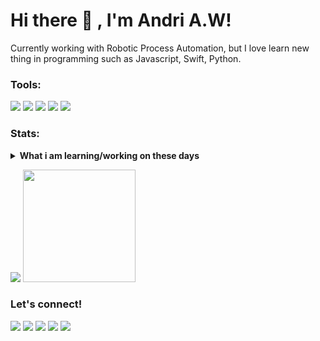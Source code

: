 # Hi there 👋 , I'm Andri A.W!
Currently working with Robotic Process Automation, but I love learn new thing in programming such as Javascript, Swift, Python.  

### Tools:
<p>
    <img src="https://img.shields.io/badge/OS-MacOS-blue?&logo=apple" />
    <img src="https://img.shields.io/badge/Code-Swift-blue?&logo=swift" />
    <img src="https://img.shields.io/badge/IDE-Xcode-blue?&logo=xcode" />
    <img src="https://img.shields.io/badge/Text%20Editor-Visual%20Studio%20Code-blue?&logo=visual%20studio%20code&logoColor=blue" />
    <img src="https://gpvc.arturio.dev/bagusfe" />
</p>

### Stats:
<details>
 <summary><strong>What i am learning/working on these days</strong></summary>
    - 🔭 I’m currently working on RPA </br>
    - 🌱 I’m currently learning Python,JavaScript SwiftUI and UIKit </br>
    - 👯 I’m looking to collaborate on Automation Project, Mobile Apps. </br>
    - 🤔 I’m looking for help with master of programming. hehe </br>
    - 💬 Ask me about anything.</br>
    - 📫 How to reach me: <a href="mailto:andreedomo@gmail.com">Email me!</a>  </br>
    - 😄 Pronouns: He/Him </br>
    - ⚡ Fun fact: ... </br>
</details>
<p>
    <img src="https://github-readme-stats.vercel.app/api?username=bagusfe&hide=contribs,prs&show_icons=true&hide_border=true&title_color=000" />
    <img src="https://github-readme-stats.vercel.app/api/top-langs/?username=bagusfe&layout=compact" height=180 />
</p>

### Let's connect!
<p>
    <a href="https://bagusfe.id" target="blank"><img src="https://img.shields.io/badge/Website-https://bagusfe.com-green?" /></a>
    <a href="https://linkedin.bagusfe.com" target="blank"><img src="https://img.shields.io/badge/Bagus_Frayoga-30302f?style=flat&logo=linkedin" /></a>
    <a href="https://medium.com/@bagusfe" target="blank"><img src="https://img.shields.io/badge/Bagus_Frayoga-30302f?style=flat&logo=medium" /></a>
    <a href="https://tw.bagusfe.com" target="blank"><img src="https://img.shields.io/badge/@bagusfe_-30302f?style=flat&logo=twitter" /></a>
    <a href="https://www.paypal.me/gewdfe" target="blank"><img src="https://ionicabizau.github.io/badges/paypal.svg" /></a>
</p>

<!--
**bagusfe/bagusfe** is a ✨ _special_ ✨ repository because its `README.md` (this file) appears on your GitHub profile.

Here are some ideas to get you started:

- 🔭 I’m currently working on ...
- 🌱 I’m currently learning ...
- 👯 I’m looking to collaborate on ...
- 🤔 I’m looking for help with ...
- 💬 Ask me about ...
- 📫 How to reach me: ...
- 😄 Pronouns: ...
- ⚡ Fun fact: ...
-->
